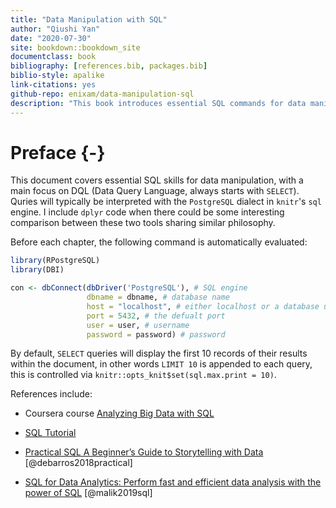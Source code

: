 ```yaml
--- 
title: "Data Manipulation with SQL"
author: "Qiushi Yan"
date: "2020-07-30"
site: bookdown::bookdown_site
documentclass: book
bibliography: [references.bib, packages.bib]
biblio-style: apalike
link-citations: yes
github-repo: enixam/data-manipulation-sql
description: "This book introduces essential SQL commands for data maninpulation, as well as presenting equivalent dplyr code for complex queries."
---
```


# Preface {-}



This document covers essential SQL skills for data manipulation, with a main focus on DQL (Data Query Language, always starts with `SELECT`). Quries will typically be interpreted with the `PostgreSQL` dialect in `knitr`'s `sql` engine. I include `dplyr` code when there could be some interesting comparison between these two tools sharing similar philosophy. 


Before each chapter, the following command is automatically evaluated:  



```r
library(RPostgreSQL)
library(DBI)

con <- dbConnect(dbDriver('PostgreSQL'), # SQL engine
                 dbname = dbname, # database name
                 host = "localhost", # either localhost or a database url
                 port = 5432, # the defualt port
                 user = user, # username
                 password = password) # password
```

By default, `SELECT` queries will display the first 10 records of their results within the document, in other words `LIMIT 10` is appended to each query, this is controlled via `knitr::opts_knit$set(sql.max.print = 10)`.  


References include:  

- Coursera course [Analyzing Big Data with SQL](https://www.coursera.org/learn/cloudera-big-data-analysis-sql-queries/)  

- [SQL Tutorial](https://www.sqltutorial.org/)  

- [Practical SQL A Beginner’s Guide to Storytelling with Data](https://www.amazon.com/Practical-SQL-Beginners-Guide-Storytelling-ebook/dp/B07197G78H/ref=sr_1_1?dchild=1&keywords=Practical+SQL+A+Beginner%E2%80%99s+Guide+to+Storytelling+with+Data&qid=1587971106&sr=8-1) [@debarros2018practical]  

- [SQL for Data Analytics: Perform fast and efficient data analysis with the power of SQL](https://www.amazon.com/SQL-Data-Analytics-efficient-analysis-ebook/dp/B07QVQGBXB/ref=sr_1_1?dchild=1&keywords=SQL+for+Data+Analytics&qid=1587971254&sr=8-1) [@malik2019sql]
